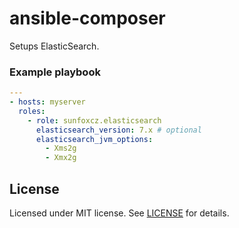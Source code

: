# ansible-composer

Setups ElasticSearch.

### Example playbook
```yaml
---
- hosts: myserver
  roles:
    - role: sunfoxcz.elasticsearch
      elasticsearch_version: 7.x # optional
      elasticsearch_jvm_options:
        - Xms2g
        - Xmx2g
```

## License

Licensed under MIT license. See [LICENSE](LICENSE.md) for details.
